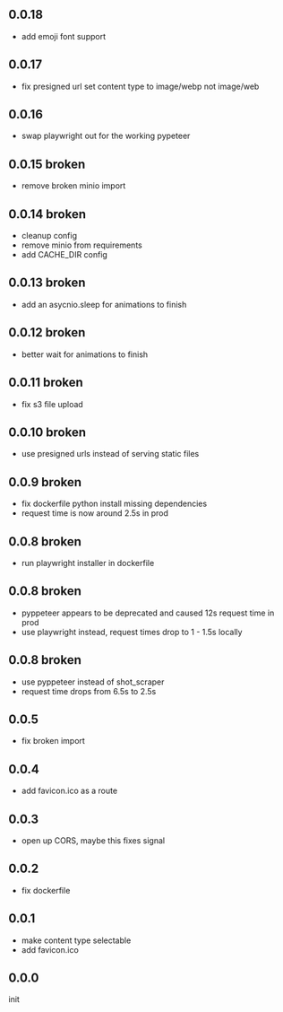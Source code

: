 ## 0.0.18

- add emoji font support

## 0.0.17

- fix presigned url set content type to image/webp not image/web

## 0.0.16

- swap playwright out for the working pypeteer

## 0.0.15 **broken**

- remove broken minio import

## 0.0.14 **broken**

- cleanup config
- remove minio from requirements
- add CACHE_DIR config

## 0.0.13 **broken**

- add an asycnio.sleep for animations to finish

## 0.0.12 **broken**

- better wait for animations to finish

## 0.0.11 **broken**

- fix s3 file upload

## 0.0.10 **broken**

- use presigned urls instead of serving static files

## 0.0.9 **broken**

- fix dockerfile python install missing dependencies
- request time is now around 2.5s in prod

## 0.0.8 **broken**

- run playwright installer in dockerfile

## 0.0.8 **broken**

- pyppeteer appears to be deprecated and caused 12s request time in prod
- use playwright instead, request times drop to 1 - 1.5s locally

## 0.0.8 **broken**

- use pyppeteer instead of shot_scraper
- request time drops from 6.5s to 2.5s

## 0.0.5

- fix broken import

## 0.0.4

- add favicon.ico as a route

## 0.0.3

- open up CORS, maybe this fixes signal

## 0.0.2

- fix dockerfile

## 0.0.1

- make content type selectable
- add favicon.ico

## 0.0.0

init
